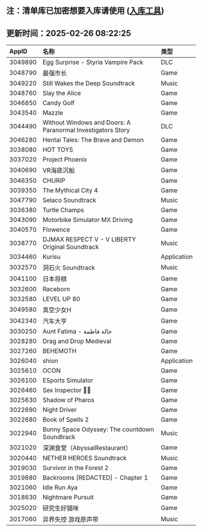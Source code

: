 ## 注：清单库已加密想要入库请使用 ([入库工具](https://github.com/BlankTMing/ManifestAutoUpdate/releases))

## 更新时间：2025-02-26 08:22:25
| AppID | 名称 | 类型  |
| :-------------------- | :----------------------------- | :----------- |
| 3049890 | Egg Surprise - Styria Vampire Pack| DLC |
| 3048790 | 最强市长| Game |
| 3049220 | Still Wakes the Deep Soundtrack| Music |
| 3048760 | Slay the Alice| Game |
| 3046850 | Candy Golf| Game |
| 3043540 | Mazzle| Game |
| 3044490 | Without Windows and Doors: A Paranormal Investigators Story| DLC |
| 3046280 | Hentai Tales: The Brave and Demon| Game |
| 3038080 | HOT TOYS| Game |
| 3037020 | Project Phoenix| Game |
| 3040690 | VR海底沉船| Game |
| 3046350 | CHURIP| Game |
| 3039350 | The Mythical City 4| Game |
| 3047790 | Selaco Soundtrack| Music |
| 3036380 | Turtle Champs| Game |
| 3043090 | Motorbike Simulator MX Driving| Game |
| 3040570 | Flowence| Game |
| 3038770 | DJMAX RESPECT V - V LIBERTY Original Soundtrack| Music |
| 3034460 | Kurisu| Application |
| 3032570 | 洞石火 Soundtrack| Music |
| 3041100 | 日本将棋| Game |
| 3032600 | Raceborn| Game |
| 3032580 | LEVEL UP 80| Game |
| 3049580 | 真空少女H| Game |
| 3042340 | 汽车大亨| Game |
| 3030250 | Aunt Fatima - خالة فاطمة| Game |
| 3028280 | Drag and Drop Medieval| Game |
| 3027260 | BEHEMOTH| Game |
| 3026040 | shion| Application |
| 3025610 | OCON| Game |
| 3026100 | ESports Simulator| Game |
| 3026460 | Sex Inspector 🚬💋| Game |
| 3025630 | Shadow of Pharos| Game |
| 3022690 | Night Driver| Game |
| 3022680 | Book of Spells 2| Game |
| 3022940 | Bunny Space Odyssey: The countdown Soundtrack| Music |
| 3021020 | 深渊食堂（AbyssalRestaurant）| Game |
| 3020440 | NETHER HEROES Soundtrack| Music |
| 3019030 | Survivor in the Forest 2| Game |
| 3019880 | Backrooms [REDACTED] - Chapter 1| Game |
| 3021060 | Idle Run Aya| Game |
| 3018630 | Nightmare Pursuit| Game |
| 3025020 | 研究生好貓咪| Game |
| 3017060 | 异界失控 游戏原声带| Music |
